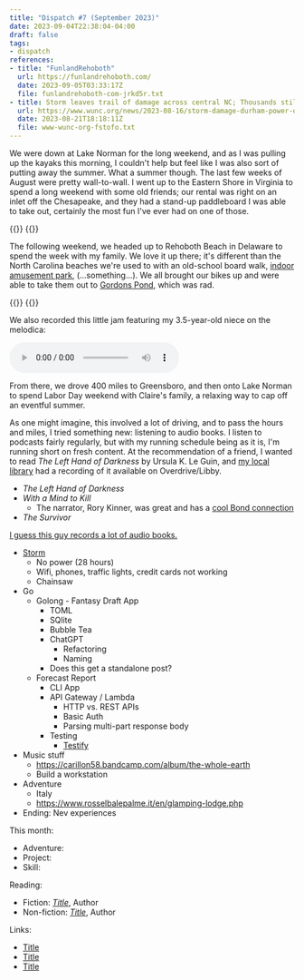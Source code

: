 ```yaml
---
title: "Dispatch #7 (September 2023)"
date: 2023-09-04T22:38:04-04:00
draft: false
tags:
- dispatch
references:
- title: "FunlandRehoboth"
  url: https://funlandrehoboth.com/
  date: 2023-09-05T03:33:17Z
  file: funlandrehoboth-com-jrkd5r.txt
- title: Storm leaves trail of damage across central NC; Thousands still without power Wednesday | WUNC
  url: https://www.wunc.org/news/2023-08-16/storm-damage-durham-power-outage-closures-north-carolina-816
  date: 2023-08-21T18:18:11Z
  file: www-wunc-org-fstofo.txt
---
```


We were down at Lake Norman for the long weekend, and as I was pulling up the kayaks this morning, I couldn't help but feel like I was also sort of putting away the summer. What a summer though. The last few weeks of August were pretty wall-to-wall. I went up to the Eastern Shore in Virginia to spend a long weekend with some old friends; our rental was right on an inlet off the Chesapeake, and they had a stand-up paddleboard I was able to take out, certainly the most fun I've ever had on one of those.

<!--more-->

<div class="image-set">
  {{<thumbnail IMG_4446.jpeg "400x200" />}}
  {{<thumbnail IMG_1602.jpeg "400x200" />}}
</div>

The following weekend, we headed up to Rehoboth Beach in Delaware to spend the week with my family. We love it up there; it's different than the North Carolina beaches we're used to with an old-school board walk, [indoor amusement park][1], (...something...). We all brought our bikes up and were able to take them out to [Gordons Pond][2], which was rad.

[1]: https://funlandrehoboth.com/
[2]: https://www.tripadvisor.com/Attraction_Review-g34048-d1735243-Reviews-Gordons_Pond-Rehoboth_Beach_Delaware.html

<div class="image-set">
  {{<thumbnail IMG_4514.jpeg "400x300" />}}
  {{<thumbnail IMG_4575.jpeg "400x300" />}}
</div>

We also recorded this little jam featuring my 3.5-year-old niece on the melodica:

<audio controls src="nomi.mp3"></audio>

From there, we drove 400 miles to Greensboro, and then onto Lake Norman to spend Labor Day weekend with Claire's family, a relaxing way to cap off an eventful summer.

As one might imagine, this involved a lot of driving, and to pass the hours and miles, I tried something new: listening to audio books. I listen to podcasts fairly regularly, but with my running schedule being as it is, I'm running short on fresh content. At the recommendation of a friend, I wanted to read _The Left Hand of Darkness_ by Ursula K. Le Guin, and [my local library][3] had a recording of it available on Overdrive/Libby.

* _The Left Hand of Darkness_
* _With a Mind to Kill_
  * The narrator, Rory Kinner, was great and has a [cool Bond connection][4]
* _The Survivor_

[I guess this guy records a lot of audio books.][5]

[3]: https://durhamcounty.overdrive.com/
[4]: https://en.wikipedia.org/wiki/Rory_Kinnear
[5]: https://en.wikipedia.org/wiki/George_Guidall

* [Storm](https://www.wunc.org/news/2023-08-16/storm-damage-durham-power-outage-closures-north-carolina-816)
	* No power (28 hours)
	* Wifi, phones, traffic lights, credit cards not working
	* Chainsaw
* Go
	* Golong - Fantasy Draft App
		* TOML
		* SQlite
		* Bubble Tea
		* ChatGPT
			* Refactoring
			* Naming
		* Does this get a standalone post?
	* Forecast Report
		* CLI App
		* API Gateway / Lambda
			* HTTP vs. REST APIs
			* Basic Auth
			* Parsing multi-part response body
		* Testing
			* [Testify](https://github.com/stretchr/testify)
* Music stuff
	* https://carillon58.bandcamp.com/album/the-whole-earth
	* Build a workstation
* Adventure
	* Italy
	* https://www.rosselbalepalme.it/en/glamping-lodge.php
* Ending: Nev experiences
  
This month:

* Adventure:
* Project:
* Skill:

Reading:

* Fiction: [_Title_][6], Author
* Non-fiction: [_Title_][7], Author

[6]: https://bookshop.org/
[7]: https://bookshop.org/

Links:

* [Title][8]
* [Title][9]
* [Title][10]

[8]: https://example.com/
[9]: https://example.com/
[10]: https://example.com/
